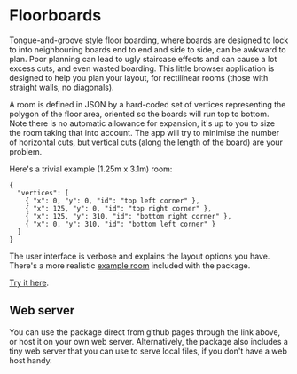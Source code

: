 # Floorboards

Tongue-and-groove style floor boarding, where boards are designed to
lock to into neighbouring boards end to end and side to side, can be
awkward to plan. Poor planning can lead to ugly staircase effects and
can cause a lot excess cuts, and even wasted boarding. This little
browser application is designed to help you plan your layout, for
rectilinear rooms (those with straight walls, no diagonals).

A room is defined in JSON by a hard-coded set of vertices representing
the polygon of the floor area, oriented so the boards will run top to
bottom. Note there is no automatic allowance for expansion, it's up to
you to size the room taking that into account. The app will try to
minimise the number of horizontal cuts, but vertical cuts (along the
length of the board) are your problem.

Here's a trivial example (1.25m x 3.1m) room:
```
{
  "vertices": [
    { "x": 0, "y": 0, "id": "top left corner" },
    { "x": 125, "y": 0, "id": "top right corner" },
    { "x": 125, "y": 310, "id": "bottom right corner" },
    { "x": 0, "y": 310, "id": "bottom left corner" }
  ]
}
```
The user interface is verbose and explains the layout options you have. 
There's a more realistic [example room](example_room.json) included with
the package.

[Try it here](https://cdot.github.io/Floorboards/).

## Web server
You can use the package direct from github pages through the link
above, or host it on your own web server. Alternatively, the package
also includes a tiny web server that you can use to serve local files,
if you don't have a web host handy.

